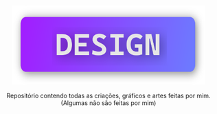 <div align="center">
    <img width="450" src="assets/inkscape/banners/design.png">
    <p>
        Repositório contendo todas as criações, gráficos e artes feitas por mim. (Algumas não são feitas por mim)
    </p>
</div>
